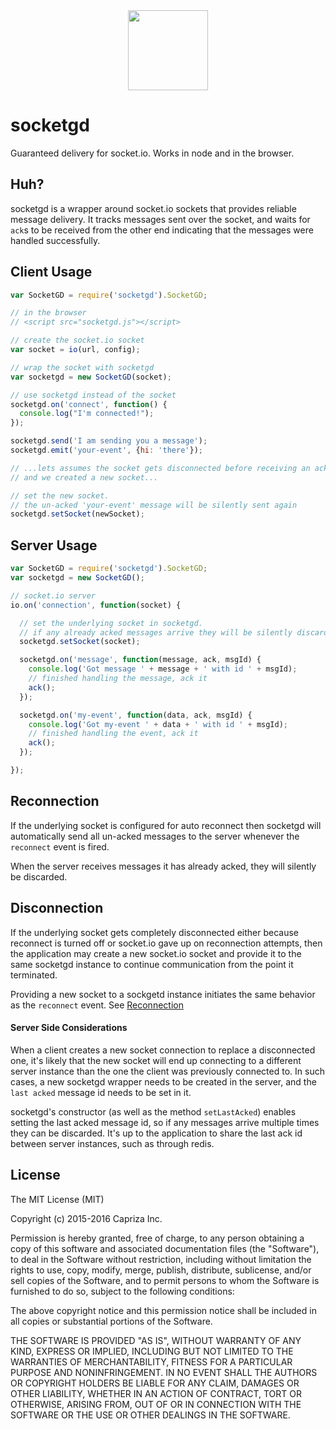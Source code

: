 <div align="center"><img src="https://capriza.github.io/images/logos/logos-beambot-2.svg" height="128" /></div>

socketgd
===

Guaranteed delivery for socket.io. Works in node and in the browser.

## Huh?

socketgd is a wrapper around socket.io sockets that provides reliable message delivery. It tracks messages sent
over the socket, and waits for `ack`s to be received from the other end indicating that the messages
were handled successfully.

## Client Usage

```javascript
var SocketGD = require('socketgd').SocketGD;

// in the browser
// <script src="socketgd.js"></script>

// create the socket.io socket
var socket = io(url, config);

// wrap the socket with socketgd
var socketgd = new SocketGD(socket);

// use socketgd instead of the socket
socketgd.on('connect', function() {
  console.log("I'm connected!");
});

socketgd.send('I am sending you a message');
socketgd.emit('your-event', {hi: 'there'});

// ...lets assumes the socket gets disconnected before receiving an ack for 'your-event'
// and we created a new socket...

// set the new socket.
// the un-acked 'your-event' message will be silently sent again
socketgd.setSocket(newSocket);

```


## Server Usage

```javascript
var SocketGD = require('socketgd').SocketGD;
var socketgd = new SocketGD();

// socket.io server
io.on('connection', function(socket) {

  // set the underlying socket in socketgd.
  // if any already acked messages arrive they will be silently discarded
  socketgd.setSocket(socket);

  socketgd.on('message', function(message, ack, msgId) {
    console.log('Got message ' + message + ' with id ' + msgId);
    // finished handling the message, ack it
    ack();
  });

  socketgd.on('my-event', function(data, ack, msgId) {
    console.log('Got my-event ' + data + ' with id ' + msgId);
    // finished handling the event, ack it
    ack();
  });

});
```
## Reconnection

If the underlying socket is configured for auto reconnect then socketgd will automatically send all un-acked messages
to the server whenever the `reconnect` event is fired.

When the server receives messages it has already acked, they will silently be discarded.

## Disconnection

If the underlying socket gets completely disconnected either because reconnect is turned off or socket.io gave up on
reconnection attempts, then the application may create a new socket.io socket and provide it to the same socketgd
instance to continue communication from the point it terminated.

Providing a new socket to a sockgetd instance initiates the same behavior as the `reconnect` event.
See [Reconnection](#reconnection)

#### Server Side Considerations

When a client creates a new socket connection to replace a disconnected one, it's likely that the new socket will
end up connecting to a different server instance than the one the client was previously connected to.
In such cases, a new socketgd wrapper needs to be created in the server, and the `last acked` message id
needs to be set in it.

socketgd's constructor (as well as the method `setLastAcked`) enables setting the last acked message id, so if any
messages arrive multiple times they can be discarded. It's up to the application to share the last ack id
between server instances, such as through redis.

## License

The MIT License (MIT)

Copyright (c) 2015-2016 Capriza Inc.

Permission is hereby granted, free of charge, to any person obtaining a copy
of this software and associated documentation files (the "Software"), to deal
in the Software without restriction, including without limitation the rights
to use, copy, modify, merge, publish, distribute, sublicense, and/or sell
copies of the Software, and to permit persons to whom the Software is
furnished to do so, subject to the following conditions:

The above copyright notice and this permission notice shall be included in
all copies or substantial portions of the Software.

THE SOFTWARE IS PROVIDED "AS IS", WITHOUT WARRANTY OF ANY KIND, EXPRESS OR
IMPLIED, INCLUDING BUT NOT LIMITED TO THE WARRANTIES OF MERCHANTABILITY,
FITNESS FOR A PARTICULAR PURPOSE AND NONINFRINGEMENT. IN NO EVENT SHALL THE
AUTHORS OR COPYRIGHT HOLDERS BE LIABLE FOR ANY CLAIM, DAMAGES OR OTHER
LIABILITY, WHETHER IN AN ACTION OF CONTRACT, TORT OR OTHERWISE, ARISING FROM,
OUT OF OR IN CONNECTION WITH THE SOFTWARE OR THE USE OR OTHER DEALINGS IN
THE SOFTWARE.

